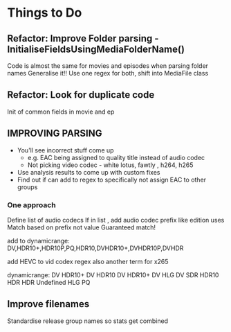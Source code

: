 # Things to Do 

## Refactor: Improve Folder parsing - InitialiseFieldsUsingMediaFolderName()
Code is almost the same for movies and episodes when parsing folder names
Generalise it!! Use one regex for both, shift into MediaFile class

## Refactor: Look for duplicate code 
Init of common fields in movie and ep

## IMPROVING PARSING
- You'll see incorrect stuff come up
    - e.g. EAC being assigned to quality title instead of audio codec 
    - Not picking video codec - white lotus, fawtly  , h264, h265
- Use analysis results to come up with custom fixes
- Find out if can add to regex to specifically not assign EAC to other groups

### One approach
Define list of audio codecs
If in list , add audio codec prefix like edition uses
Match based on prefix not value
Guaranteed match!

add to dynamicrange: DV,HDR10+,HDR10P,PQ,HDR10,DVHDR10+,DVHDR10P,DVHDR

add HEVC to vid codex regex also another term for x265

 dynamicrange:
DV HDR10+
DV HDR10
DV
HDR10+
DV HLG
DV SDR
HDR10
HDR
HDR Undefined
HLG
PQ

## Improve filenames
Standardise release group names so stats get combined